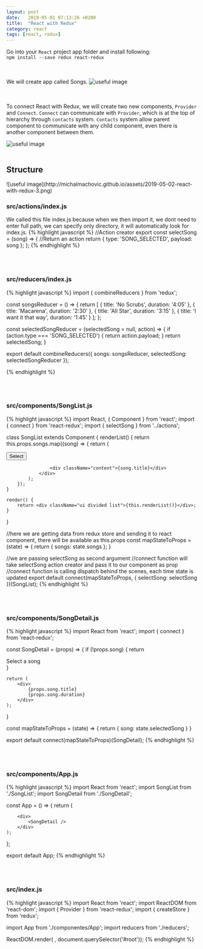```yaml
---
layout: post
date:   2019-05-01 07:13:26 +0200
title:  "React with Redux"
category: react
tags: [react, redux]
---
```


Go into your `React` project app folder and install following: <br />
`npm install --save redux react-redux`

<br /><br />
We will create app called Songs.
![useful image](http://michalmachovic.github.io/assets/2019-05-02-react-with-redux-1.png)

<br /><br />
To connect React with Redux, we will create two new components, `Provider` and `Connect`. `Connect` can communicate with `Provider`, which is at the top of hierarchy through `contacts` system. `Contacts` system allow parent component to communicate with any child component, even there is another component between them.

![useful image](http://michalmachovic.github.io/assets/2019-05-02-react-with-redux-2.png)
<br /><br />

<h2>Structure</h2>
![useful image](http://michalmachovic.github.io/assets/2019-05-02-react-with-redux-3.png)

<h3>src/actions/index.js</h3>
We called this file index.js because when we then import it, we dont need to enter full path, we can specify only directory, it will automatically look for index.js.
{% highlight javascript %}
//Action creator
export const selectSong = (song) => {
    //Return an action
    return {
        type: 'SONG_SELECTED',
        payload: song
    };
};
{% endhighlight %}

<br /><br />
<h3>src/reducers/index.js</h3>
{% highlight javascript %}
import { combineReducers } from 'redux';

const songsReducer = () => {
    return [
        {
            title: 'No Scrubs',
            duration: '4:05'
        },
        {
            title: 'Macarena',
            duration: '2:30'
        },
        {
            title: 'All Star',
            duration: '3:15'
        },
        {
            title: 'I want it that way',
            duration: '1:45'
        }
    ];
};

const selectedSongReducer = (selectedSong = null, action) => {
    if (action.type === 'SONG_SELECTED') {
        return action.payload;
    }
    return selectedSong;
}

export default combineReducers({
    songs: songsReducer,
    selectedSong: selectedSongReducer
});

{% endhighlight %}



<br /><br />
<h3>src/components/SongList.js</h3>
{% highlight javascript %}
import React, { Component } from 'react';
import { connect } from 'react-redux';
import { selectSong } from '../actions';

class SongList extends Component {
    renderList() {
        return this.props.songs.map((song) => {
            return (
                <div className="item" key={song.title}>
                    <div className="right floated content">
                        <button
                            className="ui button primary"
                            onClick="{() => this.props.selectSong(song)}"
                        >
                            Select
                        </button>
                    </div>

                    <div className="content">{song.title}</div>
                </div>
            );
        });
    }

    render() {
        return <div className="ui divided list">{this.renderList()}</div>;
    }
}

//here we are getting data from redux store and sending it to react component, there will be available as this.props
const mapStateToProps = (state) => {
    return {
        songs: state.songs
    };
}

//we are passing selectSong as second argument
//connect function will take selectSong action creator and pass it to our component as prop
//connect function is calling dispatch behind the scenes, each time state is updated
export default connect(mapStateToProps, {
     selectSong: selectSong
})(SongList);
{% endhighlight %}




<br /><br />
<h3>src/components/SongDetail.js</h3>
{% highlight javascript %}
import React from 'react';
import { connect } from 'react-redux';

const SongDetail = (props) => {
    if (!props.song) {
        return <div>Select a song</div>
    }

    return (
        <div>
            {props.song.title}
            {props.song.duration}
        </div>
    );
}

const mapStateToProps = (state) => {
    return { song: state.selectedSong }
}

export default connect(mapStateToProps)(SongDetail);
{% endhighlight %}





<br /><br />
<h3>src/components/App.js</h3>
{% highlight javascript %}
import React from 'react';
import SongList from './SongList';
import SongDetail from './SongDetail';

const App = () => {
    return (
        <div>
            <SongList />
        </div>

        <div>
            <SongDetail />
        </div>
    );
};

export default App;
{% endhighlight %}





<br /><br />
<h3>src/index.js</h3>
{% highlight javascript %}
import React from 'react';
import ReactDOM from 'react-dom';
import { Provider } from 'react-redux';
import { createStore } from 'redux';

import App from './componentes/App';
import reducers from './reducers';

ReactDOM.render(
    <Provider store={createStore(reducers)}>
        <App />
    </Provider>,
    document.querySelector('#root'));
{% endhighlight %}
